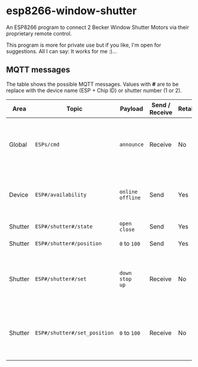 # esp8266-window-shutter

An ESP8266 program to connect 2 Becker Window Shutter Motors via their proprietary remote control.

This program is more for private use but if you like, I'm open for suggestions. All I can say: It works for me :)...

## MQTT messages

The table shows the possible MQTT messages. Values with **#** are to be replace with the device name (ESP + Chip ID) or shutter number (1 or 2).

Area | Topic | Payload | Send / Receive | Retained | Note
--- | --- | --- | --- | --- | ---
Global | `ESPs/cmd` | `announce` | Receive | No | Device will announce current status of itself and both shutters 
Device | `ESP#/availability` | `online`<br>`offline` | Send | Yes |Last will topic, to show availability off the device
Shutter | `ESP#/shutter#/state` | `open`<br>`close` | Send | Yes | Status of the shutter
Shutter | `ESP#/shutter#/position` | `0` to `100` | Send | Yes | Position of the shutter
Shutter | `ESP#/shutter#/set` | `down`<br>`stop`<br>`up` | Receive | No | Start down or upwards movement or stop shutter movement.
Shutter | `ESP#/shutter#/set_position` | `0` to `100` | Receive | No | Start down or upwards movement or stop shutter movement.